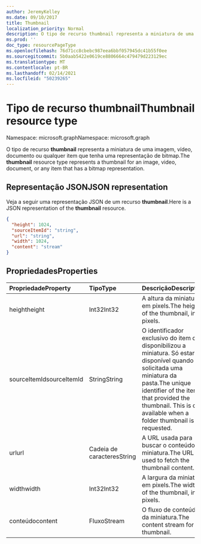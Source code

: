 ```yaml
---
author: JeremyKelley
ms.date: 09/10/2017
title: Thumbnail
localization_priority: Normal
description: O tipo de recurso thumbnail representa a miniatura de uma imagem, vídeo, documento ou qualquer item que tenha uma representação de bitmap.
ms.prod: ''
doc_type: resourcePageType
ms.openlocfilehash: 76d71cc8cbebc987eea6bbf057945dc41b55f0ee
ms.sourcegitcommit: 5b0aab5422e0619ce8806664c479479d223129ec
ms.translationtype: MT
ms.contentlocale: pt-BR
ms.lasthandoff: 02/14/2021
ms.locfileid: "50239265"
---
```

# <a name="thumbnail-resource-type"></a><span data-ttu-id="ab358-103">Tipo de recurso thumbnail</span><span class="sxs-lookup"><span data-stu-id="ab358-103">Thumbnail resource type</span></span>

<span data-ttu-id="ab358-104">Namespace: microsoft.graph</span><span class="sxs-lookup"><span data-stu-id="ab358-104">Namespace: microsoft.graph</span></span>

<span data-ttu-id="ab358-105">O tipo de recurso **thumbnail** representa a miniatura de uma imagem, vídeo, documento ou qualquer item que tenha uma representação de bitmap.</span><span class="sxs-lookup"><span data-stu-id="ab358-105">The **thumbnail** resource type represents a thumbnail for an image, video, document, or any item that has a bitmap representation.</span></span>

## <a name="json-representation"></a><span data-ttu-id="ab358-106">Representação JSON</span><span class="sxs-lookup"><span data-stu-id="ab358-106">JSON representation</span></span>

<span data-ttu-id="ab358-107">Veja a seguir uma representação JSON de um recurso **thumbnail**.</span><span class="sxs-lookup"><span data-stu-id="ab358-107">Here is a JSON representation of the **thumbnail** resource.</span></span>

<!--{
  "blockType": "resource",
  "optionalProperties": [
    "content",
    "height",
    "width",
    "sourceItemId"
  ],
  "@odata.type": "microsoft.graph.thumbnail"
}-->

```json
{
  "height": 1024,
  "sourceItemId": "string",
  "url": "string",
  "width": 1024,
  "content": "stream"
}
```

## <a name="properties"></a><span data-ttu-id="ab358-108">Propriedades</span><span class="sxs-lookup"><span data-stu-id="ab358-108">Properties</span></span>

| <span data-ttu-id="ab358-109">Propriedade</span><span class="sxs-lookup"><span data-stu-id="ab358-109">Property</span></span>     | <span data-ttu-id="ab358-110">Tipo</span><span class="sxs-lookup"><span data-stu-id="ab358-110">Type</span></span>   | <span data-ttu-id="ab358-111">Descrição</span><span class="sxs-lookup"><span data-stu-id="ab358-111">Description</span></span>
| :----------- | :----- | :----------------------------------------------------
| <span data-ttu-id="ab358-112">height</span><span class="sxs-lookup"><span data-stu-id="ab358-112">height</span></span>       | <span data-ttu-id="ab358-113">Int32</span><span class="sxs-lookup"><span data-stu-id="ab358-113">Int32</span></span>  | <span data-ttu-id="ab358-114">A altura da miniatura em pixels.</span><span class="sxs-lookup"><span data-stu-id="ab358-114">The height of the thumbnail, in pixels.</span></span>
| <span data-ttu-id="ab358-115">sourceItemId</span><span class="sxs-lookup"><span data-stu-id="ab358-115">sourceItemId</span></span> | <span data-ttu-id="ab358-116">String</span><span class="sxs-lookup"><span data-stu-id="ab358-116">String</span></span> | <span data-ttu-id="ab358-p101">O identificador exclusivo do item que disponibilizou a miniatura. Só estará disponível quando for solicitada uma miniatura da pasta.</span><span class="sxs-lookup"><span data-stu-id="ab358-p101">The unique identifier of the item that provided the thumbnail. This is only available when a folder thumbnail is requested.</span></span>
| <span data-ttu-id="ab358-119">url</span><span class="sxs-lookup"><span data-stu-id="ab358-119">url</span></span>          | <span data-ttu-id="ab358-120">Cadeia de caracteres</span><span class="sxs-lookup"><span data-stu-id="ab358-120">String</span></span> | <span data-ttu-id="ab358-121">A URL usada para buscar o conteúdo da miniatura.</span><span class="sxs-lookup"><span data-stu-id="ab358-121">The URL used to fetch the thumbnail content.</span></span>
| <span data-ttu-id="ab358-122">width</span><span class="sxs-lookup"><span data-stu-id="ab358-122">width</span></span>        | <span data-ttu-id="ab358-123">Int32</span><span class="sxs-lookup"><span data-stu-id="ab358-123">Int32</span></span>  | <span data-ttu-id="ab358-124">A largura da miniatura em pixels.</span><span class="sxs-lookup"><span data-stu-id="ab358-124">The width of the thumbnail, in pixels.</span></span>
| <span data-ttu-id="ab358-125">conteúdo</span><span class="sxs-lookup"><span data-stu-id="ab358-125">content</span></span>      | <span data-ttu-id="ab358-126">Fluxo</span><span class="sxs-lookup"><span data-stu-id="ab358-126">Stream</span></span> | <span data-ttu-id="ab358-127">O fluxo de conteúdo da miniatura.</span><span class="sxs-lookup"><span data-stu-id="ab358-127">The content stream for the thumbnail.</span></span>

<!-- uuid: 8fcb5dbc-d5aa-4681-8e31-b001d5168d79
2015-10-25 14:57:30 UTC -->
<!-- {
  "type": "#page.annotation",
  "description": "Thumbnail resource represents a single thumbnail for an item.",
  "section": "documentation",
  "tocPath": "Resources/Thumbnail"
} -->

